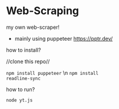 # Web-Scraping
my own web-scraper!
- mainly using puppeteer
    https://pptr.dev/



how to install?

//clone this repo//

<code>npm install puppeteer</code> \n 
<code>npm install readline-sync</code>


how to run?

<code>node yt.js</code>

